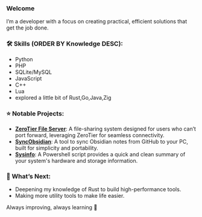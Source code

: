 ### Welcome
I’m a developer with a focus on creating practical, efficient solutions that get the job done.

### 🛠️ Skills (ORDER BY Knowledge DESC):  
- Python
- PHP
- SQLite/MySQL
- JavaScript
- C++
- Lua
- explored a little bit of Rust,Go,Java,Zig

### ⭐ Notable Projects:
- **[ZeroTier File Server](https://github.com/zorp52/zerotier-fileserver)**: A file-sharing system designed for users who can’t port forward, leveraging ZeroTier for seamless connectivity.
- **[SyncObsidian](https://github.com/zorp52/syncObsidian)**: A tool to sync Obsidian notes from GitHub to your PC, built for simplicity and portability.
- **[Sysinfo](https://github.com/zorp52/sysinfo)**: A Powershell script provides a quick and clean summary of your system's hardware and storage information.

### 🤔 What’s Next:  
- Deepening my knowledge of Rust to build high-performance tools.
- Making more utility tools to make life easier.

Always improving, always learning 🚀
